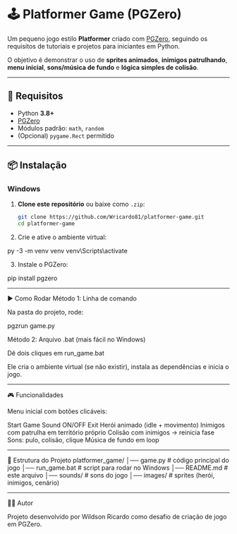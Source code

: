 # 🕹️ Platformer Game (PGZero)

Um pequeno jogo estilo **Platformer** criado com [PGZero](https://pygame-zero.readthedocs.io/en/stable/), seguindo os requisitos de tutoriais e projetos para iniciantes em Python.  

O objetivo é demonstrar o uso de **sprites animados**, **inimigos patrulhando**, **menu inicial**, **sons/música de fundo** e **lógica simples de colisão**.

---

## 🚀 Requisitos
- Python **3.8+**
- [PGZero](https://pygame-zero.readthedocs.io/)
- Módulos padrão: `math`, `random`
- (Opcional) `pygame.Rect` permitido

---

## 📦 Instalação

### Windows
1. **Clone este repositório** ou baixe como `.zip`:
   ```bash
   git clone https://github.com/Wricardo81/platformer-game.git
   cd platformer-game

2. Crie e ative o ambiente virtual:

py -3 -m venv venv
venv\Scripts\activate


3. Instale o PGZero:

pip install pgzero

---

▶️ Como Rodar
Método 1: Linha de comando

Na pasta do projeto, rode:

pgzrun game.py

Método 2: Arquivo .bat (mais fácil no Windows)

Dê dois cliques em run_game.bat

Ele cria o ambiente virtual (se não existir), instala as dependências e inicia o jogo.

---

🎮 Funcionalidades

Menu inicial com botões clicáveis:

Start Game
Sound ON/OFF
Exit
Herói animado (idle + movimento)
Inimigos com patrulha em território próprio
Colisão com inimigos → reinicia fase
Sons: pulo, colisão, clique
Música de fundo em loop

---

📂 Estrutura do Projeto
platformer_game/
│── game.py            # código principal do jogo
│── run_game.bat       # script para rodar no Windows
│── README.md          # este arquivo
│── sounds/            # sons do jogo
│── images/            # sprites (herói, inimigos, cenário)


---

👨‍💻 Autor

Projeto desenvolvido por Wildson Ricardo como desafio de criação de jogo em PGZero.
